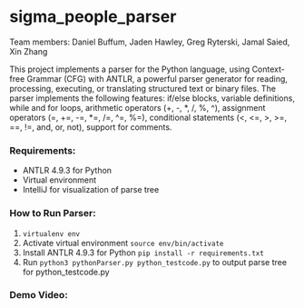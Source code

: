 # sigma_people_parser
Team members: Daniel Buffum, Jaden Hawley, Greg Ryterski, Jamal Saied, Xin Zhang

This project implements a parser for the Python language, using Context-free Grammar (CFG) with ANTLR, a powerful parser generator for reading, processing, executing, or translating structured text or binary files. The parser implements the following features: if/else blocks, variable definitions, while and for loops, arithmetic operators (+, -, *, /, %, ^), assignment operators (=, +=, -=, *=, /=, ^=, %=), conditional statements (<, <=, >, >=, ==, !=, and, or, not), support for comments.

### Requirements:
- ANTLR 4.9.3 for Python
- Virtual environment
- IntelliJ for visualization of parse tree

### How to Run Parser:
1. `virtualenv env`
2. Activate virtual environment `source env/bin/activate`
3. Install ANTLR 4.9.3 for Python `pip install -r requirements.txt`
4. Run `python3 pythonParser.py python_testcode.py` to output parse tree for python_testcode.py

### Demo Video:
